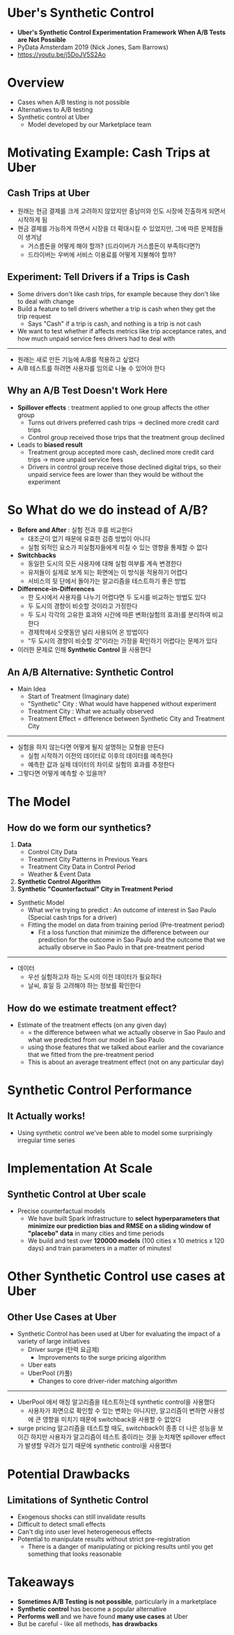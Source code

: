 # Uber's Synthetic Control

- **Uber's Synthetic Control Experimentation Framework When A/B Tests are Not Possible**
- PyData Amsterdam 2019 (Nick Jones, Sam Barrows)
- <https://youtu.be/j5DoJV5S2Ao>

# Overview

- Cases when A/B testing is not possible
- Alternatives to A/B testing
- Synthetic control at Uber
    - Model developed by our Marketplace team

# Motivating Example: Cash Trips at Uber

## Cash Trips at Uber

- 원래는 현금 결제를 크게 고려하지 않았지만 중남미와 인도 시장에 진출하게 되면서 시작하게 됨
- 현금 결제를 가능하게 하면서 시장을 더 확대시킬 수 있었지만, 그에 따른 문제점들이 생겨남
    - 거스름돈을 어떻게 해야 할까? (드라이버가 거스름돈이 부족하다면?)
    - 드라이버는 우버에 서비스 이용료를 어떻게 지불해야 할까?

## Experiment: Tell Drivers if a Trips is Cash

- Some drivers don't like cash trips, for example because they don't like to deal with change
- Build a feature to tell drivers whether a trip is cash when they get the trip request
    - Says "Cash" if a trip is cash, and nothing is a trip is not cash
- We want to test whether if affects metrics like trip acceptance rates, and how much unpaid service fees drivers had to deal with

---

- 원래는 새로 만든 기능에 A/B를 적용하고 싶었다
- A/B 테스트를 하려면 사용자를 임의로 나눌 수 있어야 한다

## Why an A/B Test Doesn't Work Here

- **Spillover effects** : treatment applied to one group affects the other group
    - Turns out drivers preferred cash trips → declined more credit card trips
    - Control group received those trips that the treatment group declined
- Leads to **biased result**
    - Treatment group accepted more cash, declined more credit card trips → more unpaid service fees
    - Drivers in control group receive those declined digital trips, so their unpaid service fees are lower than they would be without the experiment

# So What do we do instead of A/B?

- **Before and After** : 실험 전과 후를 비교한다
    - 대조군이 없기 때문에 유효한 검증 방법이 아니다
    - 실험 외적인 요소가 피실험자들에게 미칠 수 있는 영향을 통제할 수 없다
- **Switchbacks**
    - 동일한 도시의 모든 사용자에 대해 실험 여부를 계속 변경한다
    - 유저들이 실제로 보게 되는 화면에는 이 방식을 적용하기 어렵다
    - 서비스의 뒷 단에서 돌아가는 알고리즘을 테스트하기 좋은 방법
- **Difference-in-Differences**
    - 한 도시에서 사용자를 나누기 어렵다면 두 도시를 비교하는 방법도 있다
    - 두 도시의 경향이 비슷할 것이라고 가정한다
    - 두 도시 각각의 고유한 효과와 시간에 따른 변화(실험의 효과)를 분리하여 비교한다
    - 경제학에서 오랫동안 널리 사용되어 온 방법이다
    - "두 도시의 경향이 비슷할 것"이라는 가정을 확인하기 어렵다는 문제가 있다
- 이러한 문제로 인해 **Synthetic Control** 을 사용한다

## An A/B Alternative: Synthetic Control

- Main Idea
    - Start of Treatment (Imaginary date)
    - "Synthetic" City : What would have happened without experiment
    - Treatment City : What we actually observed
    - Treatment Effect = difference between Synthetic City and Treatment City

---

- 실험을 하지 않는다면 어떻게 될지 설명하는 모형을 만든다
    - 실험 시작하기 이전의 데이터로 이후의 데이터를 예측한다
    - 예측한 값과 실제 데이터의 차이로 실험의 효과를 추정한다
- 그렇다면 어떻게 예측할 수 있을까?

# The Model

## How do we form our synthetics?

1. **Data**
    - Control City Data
    - Treatment City Patterns in Previous Years
    - Treatment City Data in Control Period
    - Weather & Event Data
2. **Synthetic Control Algorithm**
3. **Synthetic "Counterfactual" City in Treatment Period**

- Synthetic Model
    - What we're trying to predict : An outcome of interest in Sao Paulo (Special cash trips for a driver)
    - Fitting the model on data from training period (Pre-treatment period)
        - Fit a loss function that minimize the difference between our prediction for the outcome in Sao Paulo and the outcome that we actually observe in Sao Paulo in that pre-treatment period

---

- 데이터
    - 우선 실험하고자 하는 도시의 이전 데이터가 필요하다
    - 날씨, 휴일 등 고려해야 하는 정보를 확인한다

## How do we estimate treatment effect?

- Estimate of the treatment effects (on any given day)
    - = the difference between what we actually observe in Sao Paulo and what we predicted from our model in Sao Paulo
    - using those features that we talked about earlier and the covariance that we fitted from the pre-treatment period
    - This is about an average treatment effect (not on any particular day)

# Synthetic Control Performance

## It Actually works!

- Using synthetic control we've been able to model some surprisingly irregular time series

# Implementation At Scale

## Synthetic Control at Uber scale

- Precise counterfactual models
    - We have built Spark infrastructure to **select hyperparameters that minimize our prediction bias and RMSE on a sliding window of "placebo" data** in many cities and time periods
    - We build and test over **120000 models** (100 cities x 10 metrics x 120 days) and train parameters in a matter of minutes!

# Other Synthetic Control use cases at Uber

## Other Use Cases at Uber

- Synthetic Control has been used at Uber for evaluating the impact of a variety of large initiatives
    - Driver surge (탄력 요금제)
        - Improvements to the surge pricing algorithm
    - Uber eats
    - UberPool (카풀)
        - Changes to core driver-rider matching algorithm

---

- UberPool 에서 매칭 알고리즘을 테스트하는데 synthetic control을 사용했다
    - 사용자가 화면으로 확인할 수 있는 변화는 아니지만, 알고리즘이 변하면 사용성에 큰 영향을 미치기 때문에 switchback을 사용할 수 없었다
- surge pricing 알고리즘을 테스트할 때도, switchback이 종종 더 나은 성능을 보이긴 하지만 사용자가 알고리즘이 테스트 중이라는 것을 눈치채면 spillover effect가 발생할 우려가 있기 때문에 synthetic control을 사용했다

# Potential Drawbacks

## Limitations of Synthetic Control

- Exogenous shocks can still invalidate results
- Difficult to detect small effects
- Can't dig into user level heterogeneous effects
- Potential to manipulate results without strict pre-registration
    - There is a danger of manipulating or picking results until you get something that looks reasonable

# Takeaways

- **Sometimes A/B Testing is not possible**, particularly in a marketplace
- **Synthetic control** has become a popular alternative
- **Performs well** and we have found **many use cases** at Uber
- But be careful - like all methods, **has drawbacks**
